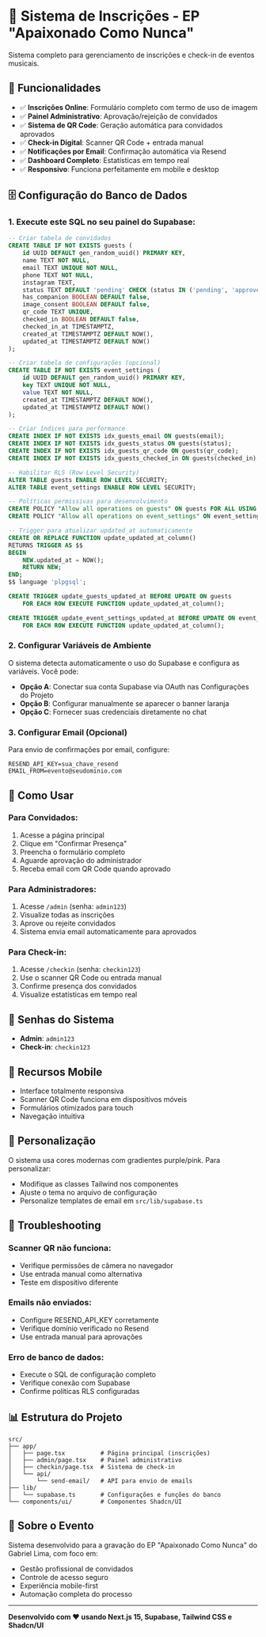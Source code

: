 # 🎵 Sistema de Inscrições - EP "Apaixonado Como Nunca"

Sistema completo para gerenciamento de inscrições e check-in de eventos musicais.

## 🚀 Funcionalidades

- ✅ **Inscrições Online**: Formulário completo com termo de uso de imagem
- ✅ **Painel Administrativo**: Aprovação/rejeição de convidados
- ✅ **Sistema de QR Code**: Geração automática para convidados aprovados
- ✅ **Check-in Digital**: Scanner QR Code + entrada manual
- ✅ **Notificações por Email**: Confirmação automática via Resend
- ✅ **Dashboard Completo**: Estatísticas em tempo real
- ✅ **Responsivo**: Funciona perfeitamente em mobile e desktop

## 🗄️ Configuração do Banco de Dados

### 1. Execute este SQL no seu painel do Supabase:

```sql
-- Criar tabela de convidados
CREATE TABLE IF NOT EXISTS guests (
    id UUID DEFAULT gen_random_uuid() PRIMARY KEY,
    name TEXT NOT NULL,
    email TEXT UNIQUE NOT NULL,
    phone TEXT NOT NULL,
    instagram TEXT,
    status TEXT DEFAULT 'pending' CHECK (status IN ('pending', 'approved', 'rejected')),
    has_companion BOOLEAN DEFAULT false,
    image_consent BOOLEAN DEFAULT false,
    qr_code TEXT UNIQUE,
    checked_in BOOLEAN DEFAULT false,
    checked_in_at TIMESTAMPTZ,
    created_at TIMESTAMPTZ DEFAULT NOW(),
    updated_at TIMESTAMPTZ DEFAULT NOW()
);

-- Criar tabela de configurações (opcional)
CREATE TABLE IF NOT EXISTS event_settings (
    id UUID DEFAULT gen_random_uuid() PRIMARY KEY,
    key TEXT UNIQUE NOT NULL,
    value TEXT NOT NULL,
    created_at TIMESTAMPTZ DEFAULT NOW(),
    updated_at TIMESTAMPTZ DEFAULT NOW()
);

-- Criar índices para performance
CREATE INDEX IF NOT EXISTS idx_guests_email ON guests(email);
CREATE INDEX IF NOT EXISTS idx_guests_status ON guests(status);
CREATE INDEX IF NOT EXISTS idx_guests_qr_code ON guests(qr_code);
CREATE INDEX IF NOT EXISTS idx_guests_checked_in ON guests(checked_in);

-- Habilitar RLS (Row Level Security)
ALTER TABLE guests ENABLE ROW LEVEL SECURITY;
ALTER TABLE event_settings ENABLE ROW LEVEL SECURITY;

-- Políticas permissivas para desenvolvimento
CREATE POLICY "Allow all operations on guests" ON guests FOR ALL USING (true);
CREATE POLICY "Allow all operations on event_settings" ON event_settings FOR ALL USING (true);

-- Trigger para atualizar updated_at automaticamente
CREATE OR REPLACE FUNCTION update_updated_at_column()
RETURNS TRIGGER AS $$
BEGIN
    NEW.updated_at = NOW();
    RETURN NEW;
END;
$$ language 'plpgsql';

CREATE TRIGGER update_guests_updated_at BEFORE UPDATE ON guests
    FOR EACH ROW EXECUTE FUNCTION update_updated_at_column();

CREATE TRIGGER update_event_settings_updated_at BEFORE UPDATE ON event_settings
    FOR EACH ROW EXECUTE FUNCTION update_updated_at_column();
```

### 2. Configurar Variáveis de Ambiente

O sistema detecta automaticamente o uso do Supabase e configura as variáveis. Você pode:

- **Opção A**: Conectar sua conta Supabase via OAuth nas Configurações do Projeto
- **Opção B**: Configurar manualmente se aparecer o banner laranja
- **Opção C**: Fornecer suas credenciais diretamente no chat

### 3. Configurar Email (Opcional)

Para envio de confirmações por email, configure:

```env
RESEND_API_KEY=sua_chave_resend
EMAIL_FROM=evento@seudominio.com
```

## 🎯 Como Usar

### Para Convidados:
1. Acesse a página principal
2. Clique em "Confirmar Presença"
3. Preencha o formulário completo
4. Aguarde aprovação do administrador
5. Receba email com QR Code quando aprovado

### Para Administradores:
1. Acesse `/admin` (senha: `admin123`)
2. Visualize todas as inscrições
3. Aprove ou rejeite convidados
4. Sistema envia email automaticamente para aprovados

### Para Check-in:
1. Acesse `/checkin` (senha: `checkin123`)
2. Use o scanner QR Code ou entrada manual
3. Confirme presença dos convidados
4. Visualize estatísticas em tempo real

## 🔧 Senhas do Sistema

- **Admin**: `admin123`
- **Check-in**: `checkin123`

## 📱 Recursos Mobile

- Interface totalmente responsiva
- Scanner QR Code funciona em dispositivos móveis
- Formulários otimizados para touch
- Navegação intuitiva

## 🎨 Personalização

O sistema usa cores modernas com gradientes purple/pink. Para personalizar:

- Modifique as classes Tailwind nos componentes
- Ajuste o tema no arquivo de configuração
- Personalize templates de email em `src/lib/supabase.ts`

## 🚨 Troubleshooting

### Scanner QR não funciona:
- Verifique permissões de câmera no navegador
- Use entrada manual como alternativa
- Teste em dispositivo diferente

### Emails não enviados:
- Configure RESEND_API_KEY corretamente
- Verifique domínio verificado no Resend
- Use entrada manual para aprovações

### Erro de banco de dados:
- Execute o SQL de configuração completo
- Verifique conexão com Supabase
- Confirme políticas RLS configuradas

## 📊 Estrutura do Projeto

```
src/
├── app/
│   ├── page.tsx          # Página principal (inscrições)
│   ├── admin/page.tsx    # Painel administrativo
│   ├── checkin/page.tsx  # Sistema de check-in
│   └── api/
│       └── send-email/   # API para envio de emails
├── lib/
│   └── supabase.ts       # Configurações e funções do banco
└── components/ui/        # Componentes Shadcn/UI
```

## 🎵 Sobre o Evento

Sistema desenvolvido para a gravação do EP "Apaixonado Como Nunca" do Gabriel Lima, com foco em:

- Gestão profissional de convidados
- Controle de acesso seguro
- Experiência mobile-first
- Automação completa do processo

---

**Desenvolvido com ❤️ usando Next.js 15, Supabase, Tailwind CSS e Shadcn/UI**